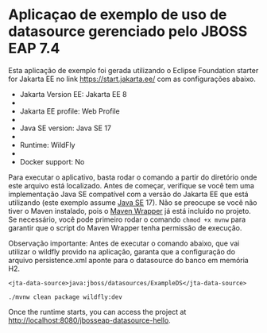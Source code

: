 # Aplicaçao de exemplo de uso de datasource gerenciado pelo JBOSS EAP 7.4

Esta aplicação de exemplo foi gerada utilizando o Eclipse Foundation starter for Jakarta EE no link https://start.jakarta.ee/ com as configurações abaixo.

* Jakarta Version EE: Jakarta EE 8
* 
* Jakarta EE profile: Web Profile
* 
* Java SE version: Java SE 17
* 
* Runtime: WildFly
* 
* Docker support: No



Para executar o aplicativo, basta rodar o comando a partir do diretório onde este arquivo está localizado. Antes de começar, verifique se você tem uma implementação Java SE compatível com a versão do Jakarta EE que está utilizando (este exemplo assume [Java SE](https://adoptium.net) 17).
Não se preocupe se você não tiver o Maven instalado, pois o [Maven Wrapper](https://maven.apache.org/wrapper/) já está incluído no projeto. Se necessário, você pode primeiro rodar o comando `chmod +x mvnw` para garantir que o script do Maven Wrapper tenha permissão de execução.


Observação importante:
Antes de executar o comando abaixo, que vai utilizar o wildfly provido na aplicação, garanta que a configuração do arquivo persistence.xml aponte para o datasource do banco em memória H2.

```
<jta-data-source>java:jboss/datasources/ExampleDS</jta-data-source>
```
```
./mvnw clean package wildfly:dev
```

Once the runtime starts, you can access the project at [http://localhost:8080/jbosseap-datasource-hello](http://localhost:8080/jbosseap-datasource-hello).

